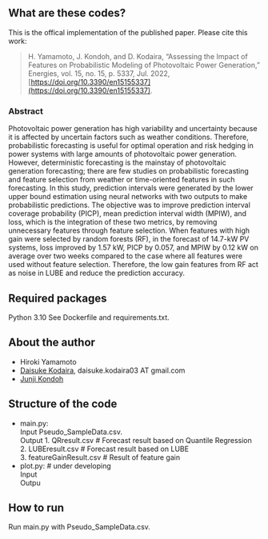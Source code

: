 ## What are these codes?
This is the offical implementation of the published paper. Please cite this work:  
>H. Yamamoto, J. Kondoh, and D. Kodaira, “Assessing the Impact of Features on Probabilistic Modeling of Photovoltaic Power Generation,” Energies, vol. 15, no. 15, p. 5337, Jul. 2022, [https://doi.org/10.3390/en15155337](https://doi.org/10.3390/en15155337).

### Abstract
Photovoltaic power generation has high variability and uncertainty because it is affected by uncertain factors such as weather conditions. Therefore, probabilistic forecasting is useful for optimal operation and risk hedging in power systems with large amounts of photovoltaic power generation. However, deterministic forecasting is the mainstay of photovoltaic generation forecasting; there are few studies on probabilistic forecasting and feature selection from weather or time-oriented features in such forecasting. In this study, prediction intervals were generated by the lower upper bound estimation using neural networks with two outputs to make probabilistic predictions. The objective was to improve prediction interval coverage probability (PICP), mean prediction interval width (MPIW), and loss, which is the integration of these two metrics, by removing unnecessary features through feature selection. When features with high gain were selected by random forests (RF), in the forecast of 14.7-kW PV systems, loss improved by 1.57 kW, PICP by 0.057, and MPIW by 0.12 kW on average over two weeks compared to the case where all features were used without feature selection. Therefore, the low gain features from RF act as noise in LUBE and reduce the prediction accuracy.


## Required packages
Python 3.10
See Dockerfile and requirements.txt.

## About the author
- Hiroki Yamamoto
- [Daisuke Kodaira](https://scholar.google.com/citations?user=dK5dNcoAAAAJ&hl=en), daisuke.kodaira03 AT gmail.com
- [Junji Kondoh](https://www.rs.tus.ac.jp/j.kondoh/english.html)

## Structure of the code
- main.py:  
    Input   Pseudo_SampleData.csv.  
    Output  1. QRresult.csv # Forecast result based on Quantile Regression  
            2. LUBEresult.csv # Forecast result based on LUBE  
            3. featureGainResult.csv # Result of feature gain  
- plot.py: # under developing  
    Input     
    Outpu     
    
## How to run
Run main.py with Pseudo_SampleData.csv.



